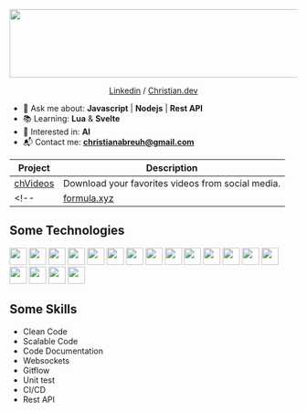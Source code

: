 <p style="text-align: center;">
  <img width="800px" height="120px" src="https://i.imgur.com/7otQ9er.png">
  <!-- <img width="800px" height="120px" src="https://i.imgur.com/NPDwjrV.png"> -->
  <!-- <img width="800px" height="120px" src="https://i.imgur.com/QPZaZIQ.png"> -->
</p>

<p style="text-align: center;">
  <a href="https://www.linkedin.com/in/christianabreuh/">Linkedin</a>
  /
  <a href="https://www.christianabreu.dev">Christian.dev</a>
</p>

<!-- <h1 style="text-align: center;">Welcome 👋</h1> -->

- 💬 Ask me about: **Javascript** | **Nodejs** | **Rest API**
- 📚 Learning: **Lua** & **Svelte**
- 🔭 Interested in: **AI**
- 📬 Contact me: **christianabreuh@gmail.com**

| Project                                       | Description                                       |
| --------------------------------------------- | ------------------------------------------------- |
| [chVideos](https://t.me/chvideodownloaderbot) | Download your favorites videos from social media. |
<!-- | [formula.xyz](https://www.formula.xyz)        | Create Gsheet & Excel formulas with AI.           | -->

## Some Technologies

<img width="30px" height="30px" src="https://cdn.worldvectorlogo.com/logos/logo-javascript.svg">
<img width="30px" height="30px" src="https://cdn.worldvectorlogo.com/logos/nodejs-icon.svg">
<img width="30px" height="30px" src="https://cdn.worldvectorlogo.com/logos/typescript.svg">
<img width="30px" height="30px" src="https://cdn.worldvectorlogo.com/logos/express-109.svg">
<img width="30px" height="30px" src="https://cdn.worldvectorlogo.com/logos/react-2.svg">
<img width="30px" height="30px" src="https://cdn.worldvectorlogo.com/logos/git-icon.svg">
<img width="30px" height="30px" src="https://cdn.worldvectorlogo.com/logos/postgresql.svg">
<img width="30px" height="30px" src="https://cdn.worldvectorlogo.com/logos/mongodb-icon-1.svg">
<img width="30px" height="30px" src="https://cdn.worldvectorlogo.com/logos/aws-2.svg">
<img width="30px" height="30px" src="https://cdn.worldvectorlogo.com/logos/linux-tux.svg">
<img width="30px" height="30px" src="https://cdn.worldvectorlogo.com/logos/visual-studio-code-1.svg">
<img width="30px" height="30px" src="https://cdn.worldvectorlogo.com/logos/vim.svg">
<img width="30px" height="30px" src="https://cdn.worldvectorlogo.com/logos/lua-5.svg">
<img width="30px" height="30px" src="https://cdn.worldvectorlogo.com/logos/html-1.svg">
<img width="30px" height="30px" src="https://cdn.worldvectorlogo.com/logos/css-3.svg">
<img width="30px" height="30px" src="https://cdn.worldvectorlogo.com/logos/electron-1.svg">
<img width="30px" height="30px" src="https://cdn.worldvectorlogo.com/logos/tmux.svg">
<img width="30px" height="30px" src="https://cdn.worldvectorlogo.com/logos/bash-1.svg">

## Some Skills

- Clean Code
- Scalable Code
- Code Documentation
- Websockets
- Gitflow
- Unit test
- CI/CD
- Rest API
